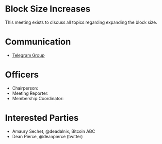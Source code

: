 
# Block Size Increases

This meeting exists to discuss all topics regarding expanding the block size.

# Communication

* [Telegram Group](https://t.me/joinchat/AAAAAEd6Apu4uWyXChJFpQ)

# Officers

 * Chairperson:
 * Meeting Reporter:
 * Membership Coordinator:

# Interested Parties

- Amaury Sechet, @deadalnix, Bitcoin ABC
- Dean Pierce, @deanpierce (twitter)
